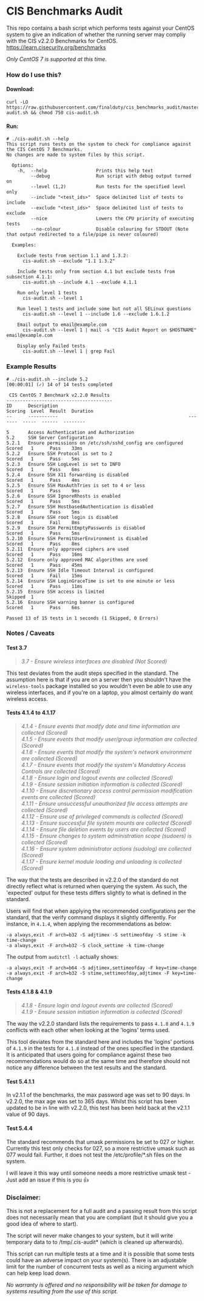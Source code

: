 # CIS Benchmarks Audit

This repo contains a bash script which performs tests against your CentOS system to give an indication of whether the running server may compliy with the CIS v2.2.0 Benchmarks for CentOS. https://learn.cisecurity.org/benchmarks

_Only CentOS 7 is supported at this time._

### How do I use this?
#### Download:

    curl -LO https://raw.githubusercontent.com/finalduty/cis_benchmarks_audit/master/cis-audit.sh && chmod 750 cis-audit.sh

#### Run: 
```
# ./cis-audit.sh --help
This script runs tests on the system to check for compliance against the CIS CentOS 7 Benchmarks.
No changes are made to system files by this script.

  Options:
    -h,  --help                  Prints this help text
         --debug                 Run script with debug output turned on
         --level (1,2)           Run tests for the specified level only
         --include "<test_ids>"  Space delimited list of tests to include
         --exclude "<test_ids>"  Space delimited list of tests to exclude
         --nice                  Lowers the CPU priority of executing tests
         --no-colour             Disable colouring for STDOUT (Note that output redirected to a file/pipe is never coloured)

  Examples:
  
    Exclude tests from section 1.1 and 1.3.2:
      cis-audit.sh --exclude "1.1 1.3.2"
      
    Include tests only from section 4.1 but exclude tests from subsection 4.1.1:
      cis-audit.sh --include 4.1 --exclude 4.1.1
    
    Run only level 1 tests
      cis-audit.sh --level 1
    
    Run level 1 tests and include some but not all SELinux questions
      cis-audit.sh --level 1 --include 1.6 --exclude 1.6.1.2

    Email output to email@example.com
      cis-audit.sh --level 1 | mail -s "CIS Audit Report on $HOSTNAME" email@example.com
      
    Display only Failed tests
      cis-audit.sh --level 1 | grep Fail

```

### Example Results
```
# ./cis-audit.sh --include 5.2
[00:00:01] (✓) 14 of 14 tests completed 

 CIS CentOS 7 Benchmark v2.2.0 Results 
---------------------------------------
ID      Description                                                Scoring  Level  Result  Duration
--      -----------                                                -------  -----  ------  --------

5       Access Authentication and Authorization
5.2     SSH Server Configuration
5.2.1   Ensure permissions on /etc/ssh/sshd_config are configured  Scored   1      Pass    33ms
5.2.2   Ensure SSH Protocol is set to 2                            Scored   1      Pass    5ms
5.2.3   Ensure SSH LogLevel is set to INFO                         Scored   1      Pass    6ms
5.2.4   Ensure SSH X11 forwarding is disabled                      Scored   1      Pass    4ms
5.2.5   Ensure SSH MaxAuthTries is set to 4 or less                Scored   1      Pass    9ms
5.2.6   Ensure SSH IgnoreRhosts is enabled                         Scored   1      Pass    5ms
5.2.7   Ensure SSH HostbasedAuthentication is disabled             Scored   1      Pass    5ms
5.2.8   Ensure SSH root login is disabled                          Scored   1      Fail    8ms
5.2.9   Ensure SSH PermitEmptyPasswords is disabled                Scored   1      Pass    5ms
5.2.10  Ensure SSH PermitUserEnvironment is disabled               Scored   1      Pass    8ms
5.2.11  Ensure only approved ciphers are used                      Scored   1      Pass    16ms
5.2.12  Ensure only approved MAC algorithms are used               Scored   1      Pass    45ms
5.2.13  Ensure SSH Idle Timeout Interval is configured             Scored   1      Fail    15ms
5.2.14  Ensure SSH LoginGraceTime is set to one minute or less     Scored   1      Pass    11ms
5.2.15  Ensure SSH access is limited                               Skipped  1              
5.2.16  Ensure SSH warning banner is configured                    Scored   1      Pass    6ms

Passed 13 of 15 tests in 1 seconds (1 Skipped, 0 Errors)
```

### Notes / Caveats
#### Test 3.7
> _3.7 - Ensure wireless interfaces are disabled (Not Scored)_  

This test deviates from the audit steps specified in the standard. The assumption here is that if you are on a server then you shouldn't have the `wireless-tools` package installed so you wouldn't even be able to use any wireless interfaces, and if you're on a laptop, you almost certainly do want wireless access.

#### Tests 4.1.4 to 4.1.17
> _4.1.4 - Ensure events that modify date and time information are collected (Scored)_  
> _4.1.5 - Ensure events that modify user/group information are collected (Scored)_  
> _4.1.6 - Ensure events that modify the system's network environment are collected (Scored)_  
> _4.1.7 - Ensure events that modify the system's Mandatory Access Controls are collected (Scored)_  
> _4.1.8 - Ensure login and logout events are collected (Scored)_  
> _4.1.9 - Ensure session initiation information is collected (Scored)_  
> _4.1.10 - Ensure discretionary access control permission modification events are collected (Scored)_  
> _4.1.11 - Ensure unsuccessful unauthorized file access attempts are collected (Scored)_  
> _4.1.12 - Ensure use of privileged commands is collected (Scored)_  
> _4.1.13 - Ensure successful file system mounts are collected (Scored)_  
> _4.1.14 - Ensure file deletion events by users are collected (Scored)_  
> _4.1.15 - Ensure changes to system administration scope (sudoers) is collected (Scored)_  
> _4.1.16 - Ensure system administrator actions (sudolog) are collected (Scored)_  
> _4.1.17 - Ensure kernel module loading and unloading is collected (Scored)_  

The way that the tests are described in v2.2.0 of the standard do not directly reflect what is returned when querying the system. As such, the 'expected' output for these tests differs slightly to what is defined in the standard.

Users will find that when applying the recommended configurations per the standard, that the verify command displays it slightly differently. For instance, in `4.1.4`, when applying the recommendations as below:
```
-a always,exit -F arch=b32 -S adjtimex -S settimeofday -S stime -k time-change
-a always,exit -F arch=b32 -S clock_settime -k time-change
```

The output from `auditctl -l` actually shows:
```
-a always,exit -F arch=b64 -S adjtimex,settimeofday -F key=time-change
-a always,exit -F arch=b32 -S stime,settimeofday,adjtimex -F key=time-change
```

#### Tests 4.1.8 & 4.1.9
> _4.1.8 - Ensure login and logout events are collected (Scored)_  
> _4.1.9 - Ensure session initiation information is collected (Scored)_  

The way the v2.2.0 standard lists the requirements to pass `4.1.8` and `4.1.9` conflicts with each other when looking at the 'logins' terms used.

This tool deviates from the standard here and includes the 'logins' portions of `4.1.9` in the tests for `4.1.8` instead of the ones specified in the standard. It is anticipated that users going for compliance against these two recommendations would do so at the same time and therefore should not notice any difference between the test results and the standard.

#### Test 5.4.1.1
In v2.1.1 of the benchmarks, the max password age was set to 90 days. In v2.2.0, the max age was set to 365 days. Whilst this script has been updated to be in line with v2.2.0, this test has been held back at the v2.1.1 value of 90 days.

#### Test 5.4.4 
The standard recommends that umask permissions be set to 027 or higher. Currently this test only checks for 027, so a more restrictive umask such as 077 would fail. Further, it does not test the /etc/profile/*.sh files on the system.

I will leave it this way until someone needs a more restrictive umask test - Just add an issue if this is you 👍

### Disclaimer:
This is not a replacement for a full audit and a passing result from this script does not necessarily mean that you are compliant (but it should give you a good idea of where to start).  

The script will never make changes to your system, but it will write temporary data to to /tmp/.cis-audit* (which is cleaned up afterwards).  

This script can run multiple tests at a time and it is possible that some tests could have an adverse impact on your system(s). There is an adjustable limit for the number of concurrent tests as well as a nicing argument which can help keep load down.  

_No warranty is offered and no responsibility will be taken for damage to systems resulting from the use of this script._